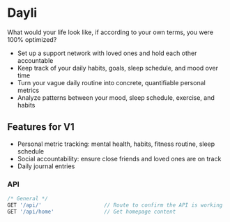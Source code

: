 # Dayli

What would your life look like, if according to your own terms, you were 100% optimized?

- Set up a support network with loved ones and hold each other accountable
- Keep track of your daily habits, goals, sleep schedule, and mood over time
- Turn your vague daily routine into concrete, quantifiable personal metrics
- Analyze patterns between your mood, sleep schedule, exercise, and habits

## Features for V1

- Personal metric tracking: mental health, habits, fitness routine, sleep schedule
- Social accountability: ensure close friends and loved ones are on track
- Daily journal entries

### API
```javascript
/* General */
GET '/api/'                    // Route to confirm the API is working
GET '/api/home'                // Get homepage content
```
